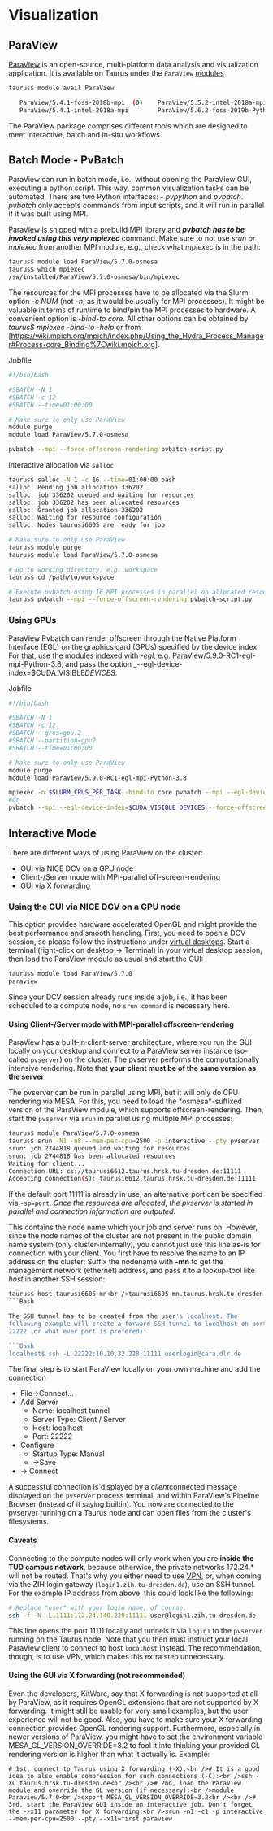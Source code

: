 # Visualization

## ParaView

[ParaView](https://paraview.org) is an open-source, multi-platform data
analysis and visualization application. It is available on Taurus under
the `ParaView` [modules](modules.md#modules-environment)

```Bash
taurus$ module avail ParaView

   ParaView/5.4.1-foss-2018b-mpi  (D)    ParaView/5.5.2-intel-2018a-mpi                ParaView/5.7.0-osmesa
   ParaView/5.4.1-intel-2018a-mpi        ParaView/5.6.2-foss-2019b-Python-3.7.4-mpi    ParaView/5.7.0
```

The ParaView package comprises different tools which are designed to
meet interactive, batch and in-situ workflows.

## Batch Mode - PvBatch

ParaView can run in batch mode, i.e., without opening the ParaView GUI,
executing a python script. This way, common visualization tasks can be
automated. There are two Python interfaces: - *pvpython* and *pvbatch*.
*pvbatch* only accepts commands from input scripts, and it will run in
parallel if it was built using MPI.

ParaView is shipped with a prebuild MPI library and ***pvbatch has to be
invoked using this very mpiexec*** command. Make sure to not use *srun
or mpiexec* from another MPI module, e.g., check what *mpiexec* is in
the path:

```Bash
taurus$ module load ParaView/5.7.0-osmesa
taurus$ which mpiexec
/sw/installed/ParaView/5.7.0-osmesa/bin/mpiexec
```

The resources for the MPI processes have to be allocated via the Slurm option *-c NUM* (not *-n*, as
it would be usually for MPI processes). It might be valuable in terms of runtime to bind/pin the MPI
processes to hardware. A convenient option is *-bind-to core*. All other options can be obtained by
*taurus$ mpiexec -bind-to -help* or from
[https://wiki.mpich.org/mpich/index.php/Using_the_Hydra_Process_Manager#Process-core_Binding%7Cwiki.mpich.org].

Jobfile

```Bash
#!/bin/bash

#SBATCH -N 1
#SBATCH -c 12
#SBATCH --time=01:00:00

# Make sure to only use ParaView
module purge
module load ParaView/5.7.0-osmesa

pvbatch --mpi --force-offscreen-rendering pvbatch-script.py
```

Interactive allocation via `salloc`

```Bash
taurus$ salloc -N 1 -c 16 --time=01:00:00 bash
salloc: Pending job allocation 336202
salloc: job 336202 queued and waiting for resources
salloc: job 336202 has been allocated resources
salloc: Granted job allocation 336202
salloc: Waiting for resource configuration
salloc: Nodes taurusi6605 are ready for job

# Make sure to only use ParaView
taurus$ module purge
taurus$ module load ParaView/5.7.0-osmesa

# Go to working directory, e.g. workspace
taurus$ cd /path/to/workspace

# Execute pvbatch using 16 MPI processes in parallel on allocated resources
taurus$ pvbatch --mpi --force-offscreen-rendering pvbatch-script.py 
```

### Using GPUs

ParaView Pvbatch can render offscreen through the Native Platform
Interface (EGL) on the graphics card (GPUs) specified by the device
index. For that, use the modules indexed with *-egl*, e.g.
ParaView/5.9.0-RC1-egl-mpi-Python-3.8, and pass the option
\_--egl-device-index=$CUDA_VISIBLE*DEVICES*.

Jobfile

```Bash
#!/bin/bash

#SBATCH -N 1
#SBATCH -c 12
#SBATCH --gres=gpu:2
#SBATCH --partition=gpu2
#SBATCH --time=01:00:00

# Make sure to only use ParaView
module purge
module load ParaView/5.9.0-RC1-egl-mpi-Python-3.8

mpiexec -n $SLURM_CPUS_PER_TASK -bind-to core pvbatch --mpi --egl-device-index=$CUDA_VISIBLE_DEVICES --force-offscreen-rendering pvbatch-script.py
#or
pvbatch --mpi --egl-device-index=$CUDA_VISIBLE_DEVICES --force-offscreen-rendering pvbatch-script.py
```

## Interactive Mode

There are different ways of using ParaView on the cluster:

- GUI via NICE DCV on a GPU node
- Client-/Server mode with MPI-parallel off-screen-rendering
- GUI via X forwarding

### Using the GUI via NICE DCV on a GPU node

This option provides hardware accelerated OpenGL and might provide the best performance and smooth
handling. First, you need to open a DCV session, so please follow the instructions under
[virtual desktops](virtual_desktops.md). Start a terminal (right-click on desktop -> Terminal) in your
virtual desktop session, then load the ParaView module as usual and start the GUI:

```Bash
taurus$ module load ParaView/5.7.0
paraview
```

Since your DCV session already runs inside a job, i.e., it has been
scheduled to a compute node, no `srun command` is necessary here.

#### Using Client-/Server mode with MPI-parallel offscreen-rendering

ParaView has a built-in client-server architecture, where you run the
GUI locally on your desktop and connect to a ParaView server instance
(so-called `pvserver`) on the cluster. The pvserver performs the
computationally intensive rendering. Note that **your client must be of
the same version as the server**.

The pvserver can be run in parallel using MPI, but it will only do CPU
rendering via MESA. For this, you need to load the \*osmesa\*-suffixed
version of the ParaView module, which supports offscreen-rendering.
Then, start the `pvserver` via `srun` in parallel using multiple MPI
processes:

```Bash
taurus$ module ParaView/5.7.0-osmesa
taurus$ srun -N1 -n8 --mem-per-cpu=2500 -p interactive --pty pvserver --force-offscreen-rendering
srun: job 2744818 queued and waiting for resources
srun: job 2744818 has been allocated resources
Waiting for client...
Connection URL: cs://taurusi6612.taurus.hrsk.tu-dresden.de:11111
Accepting connection(s): taurusi6612.taurus.hrsk.tu-dresden.de:11111
```

If the default port 11111 is already in use, an alternative port can be specified via `-sp=port`.
*Once the resources are allocated, the pvserver is started in parallel and connection information
are outputed.*

This contains the node name which your job and server runs on. However,
since the node names of the cluster are not present in the public domain
name system (only cluster-internally), you cannot just use this line
as-is for connection with your client. You first have to resolve the
name to an IP address on the cluster: Suffix the nodename with **-mn**
to get the management network (ethernet) address, and pass it to a
lookup-tool like *host* in another SSH session:

```Bash
taurus$ host taurusi6605-mn<br />taurusi6605-mn.taurus.hrsk.tu-dresden.de has address 172.24.140.229
```Bash

The SSH tunnel has to be created from the user's localhost. The
following example will create a forward SSH tunnel to localhost on port
22222 (or what ever port is prefered):

```Bash
localhost$ ssh -L 22222:10.10.32.228:11111 userlogin@cara.dlr.de
```

The final step is to start ParaView locally on your own machine and add
the connection

-   File→Connect...
-   Add Server
    -   Name: localhost tunnel
    -   Server Type: Client / Server
    -   Host: localhost
    -   Port: 22222
-   Configure
    -   Startup Type: Manual
    -   →Save
-   → Connect

A successful connection is displayed by a *client*connected message
displayed on the `pvserver` process terminal, and within ParaView's
Pipeline Browser (instead of it saying builtin). You now are connected
to the pvserver running on a Taurus node and can open files from the
cluster's filesystems.

#### Caveats

Connecting to the compute nodes will only work when you are **inside the TUD campus network**,
because otherwise, the private networks 172.24.\* will not be routed. That's why you either need to
use [VPN](https://tu-dresden.de/zih/dienste/service-katalog/arbeitsumgebung/zugang_datennetz/vpn),
or, when coming via the ZIH login gateway (`login1.zih.tu-dresden.de`), use an SSH tunnel. For the
example IP address from above, this could look like the following:

```Bash
# Replace "user" with your login name, of course:
ssh -f -N -L11111:172.24.140.229:11111 user@login1.zih.tu-dresden.de
```

This line opens the port 11111 locally and tunnels it via `login1` to the `pvserver` running on the
Taurus node. Note that you then must instruct your local ParaView client to connect to host
`localhost` instead. The recommendation, though, is to use VPN, which makes this extra step
unnecessary.

#### Using the GUI via X forwarding (not recommended)

Even the developers, KitWare, say that X forwarding is not supported at
all by ParaView, as it requires OpenGL extensions that are not supported
by X forwarding. It might still be usable for very small examples, but
the user experience will not be good. Also, you have to make sure your X
forwarding connection provides OpenGL rendering support. Furthermore,
especially in newer versions of ParaView, you might have to set the
environment variable MESA_GL_VERSION_OVERRIDE=3.2 to fool it into
thinking your provided GL rendering version is higher than what it
actually is. Example:

    # 1st, connect to Taurus using X forwarding (-X).<br /># It is a good idea to also enable compression for such connections (-C):<br />ssh -XC taurus.hrsk.tu-dresden.de<br /><br /># 2nd, load the ParaView module and override the GL version (if necessary):<br />module Paraview/5.7.0<br />export MESA_GL_VERSION_OVERRIDE=3.2<br /><br /># 3rd, start the ParaView GUI inside an interactive job. Don't forget the --x11 parameter for X forwarding:<br />srun -n1 -c1 -p interactive --mem-per-cpu=2500 --pty --x11=first paraview
